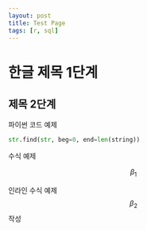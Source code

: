 ```yaml
---
layout: post
title: Test Page
tags: [r, sql]
---
```




# 한글 제목 1단계

## 제목 2단계

파이썬 코드 예제

```python
str.find(str, beg=0, end=len(string))
```

수식 예제

$$
\beta_1
$$

인라인 수식 예제 $$ \beta_2 $$ 작성
